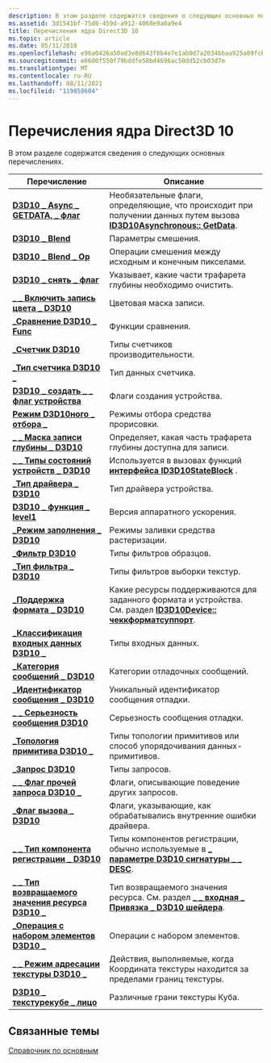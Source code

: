 ```yaml
---
description: В этом разделе содержатся сведения о следующих основных перечислениях.
ms.assetid: 3d1541bf-75d8-459d-a912-4068e9a0a9e4
title: Перечисления ядра Direct3D 10
ms.topic: article
ms.date: 05/31/2018
ms.openlocfilehash: e96a0426a50ad3e8d643f8b4e7e1ab0d7a2034bbaa925a09fcb7d4e5f96640f7
ms.sourcegitcommit: e6600f550f79bddfe58bd4696ac50dd52cb03d7e
ms.translationtype: MT
ms.contentlocale: ru-RU
ms.lasthandoff: 08/11/2021
ms.locfileid: "119858604"
---
```

# <a name="direct3d-10-core-enumerations"></a>Перечисления ядра Direct3D 10

В этом разделе содержатся сведения о следующих основных перечислениях.



| Перечисление                                                               | Описание                                                                                                                                         |
|---------------------------------------------------------------------------|-----------------------------------------------------------------------------------------------------------------------------------------------------|
| [**D3D10 \_ Async \_ GETDATA, \_ флаг**](/windows/desktop/api/D3D10/ne-d3d10-d3d10_async_getdata_flag)           | Необязательные флаги, определяющие, что происходит при получении данных путем вызова [**ID3D10Asynchronous:: GetData**](/windows/desktop/api/D3D10/nf-d3d10-id3d10asynchronous-getdata).       |
| [**D3D10 \_ Blend**](/windows/desktop/api/D3D10/ne-d3d10-d3d10_blend)                                       | Параметры смешения.                                                                                                                                      |
| [**D3D10 \_ Blend \_ Op**](/windows/desktop/api/D3D10/ne-d3d10-d3d10_blend_op)                                | Операции смешения между исходным и конечным пикселами.                                                                                          |
| [**D3D10 \_ снять \_ флаг**](/windows/desktop/api/D3D10/ne-d3d10-d3d10_clear_flag)                            | Указывает, какие части трафарета глубины необходимо очистить.                                                                                                |
| [**\_ \_ Включить запись цвета \_ D3D10**](/windows/desktop/api/D3D10/ne-d3d10-d3d10_color_write_enable)           | Цветовая маска записи.                                                                                                                                |
| [**\_Сравнение D3D10 \_ Func**](/windows/desktop/api/D3D10/ne-d3d10-d3d10_comparison_func)                  | Функции сравнения.                                                                                                                               |
| [**\_Счетчик D3D10**](/windows/desktop/api/D3D10/ne-d3d10-d3d10_counter)                                   | Типы счетчиков производительности.                                                                                                                      |
| [**\_Тип счетчика D3D10 \_**](/windows/desktop/api/D3D10/ne-d3d10-d3d10_counter_type)                        | Тип данных счетчика.                                                                                                                             |
| [**D3D10 \_ создать \_ \_ флаг устройства**](/windows/desktop/api/D3D10/ne-d3d10-d3d10_create_device_flag)           | Флаги создания устройства.                                                                                                                              |
| [**Режим D3D10ного \_ отбора \_**](/windows/desktop/api/D3D10/ne-d3d10-d3d10_cull_mode)                              | Режимы отбора средства прорисовки.                                                                                                                              |
| [**\_ \_ Маска записи глубины \_ D3D10**](/windows/desktop/api/D3D10/ne-d3d10-d3d10_depth_write_mask)               | Определяет, какая часть трафарета глубины доступна для записи.                                                                                          |
| [**\_ \_ Типы состояний устройств \_ D3D10**](/windows/desktop/api/D3D10Effect/ne-d3d10effect-d3d10_device_state_types)           | Используется в вызовах функций [**интерфейса ID3D10StateBlock**](/windows/desktop/api/d3d10effect/nn-d3d10effect-id3d10stateblock) .                                                                      |
| [**\_Тип драйвера \_ D3D10**](/windows/desktop/api/D3D10misc/ne-d3d10misc-d3d10_driver_type)                          | Тип драйвера устройства.                                                                                                                              |
| [**D3D10 \_ функция \_ level1**](/windows/desktop/api/D3D10_1/ne-d3d10_1-d3d10_feature_level1)                    | Версия аппаратного ускорения.                                                                                                               |
| [**\_Режим заполнения \_ D3D10**](/windows/desktop/api/D3D10/ne-d3d10-d3d10_fill_mode)                              | Режимы заливки средства растеризации.                                                                                                                              |
| [**\_Фильтр D3D10**](/windows/desktop/api/D3D10/ne-d3d10-d3d10_filter)                                     | Типы фильтров образцов.                                                                                                                           |
| [**\_Тип фильтра \_ D3D10**](/windows/desktop/api/D3D10/ne-d3d10-d3d10_filter_type)                          | Типы фильтров выборки текстур.                                                                                                                  |
| [**\_Поддержка формата \_ D3D10**](/windows/desktop/api/D3D10/ne-d3d10-d3d10_format_support)                    | Какие ресурсы поддерживаются для заданного формата и устройства. См. раздел [**ID3D10Device:: чеккформатсуппорт**](/windows/desktop/api/D3D10/nf-d3d10-id3d10device-checkformatsupport). |
| [**\_Классификация входных данных D3D10 \_**](/windows/desktop/api/D3D10/ne-d3d10-d3d10_input_classification)        | Типы входных данных.                                                                                                                                |
| [**\_Категория сообщений \_ D3D10**](/windows/desktop/api/d3d10sdklayers/ne-d3d10sdklayers-d3d10_message_category)                | Категории отладочных сообщений.                                                                                                                       |
| [**\_Идентификатор сообщения \_ D3D10**](/windows/desktop/api/d3d10sdklayers/ne-d3d10sdklayers-d3d10_message_id)                            | Уникальный идентификатор сообщения отладки.                                                                                                                        |
| [**\_ \_ Серьезность сообщения D3D10**](/windows/desktop/api/d3d10sdklayers/ne-d3d10sdklayers-d3d10_message_severity)                | Серьезность сообщения отладки.                                                                                                                        |
| [**\_Топология примитива D3D10 \_**](/previous-versions/windows/desktop/legacy/bb205334(v=vs.85))            | Типы топологии примитивов или способ упорядочивания данных-примитивов.                                                                              |
| [**\_Запрос D3D10**](/windows/desktop/api/D3D10/ne-d3d10-d3d10_query)                                       | Типы запросов.                                                                                                                                   |
| [**\_ \_ Флаг прочей запроса D3D10 \_**](/windows/desktop/api/D3D10/ne-d3d10-d3d10_query_misc_flag)                 | Флаги, описывающие поведение других запросов.                                                                                                   |
| [**\_Флаг вызова \_ D3D10**](/windows/desktop/api/D3D10/ne-d3d10-d3d10_raise_flag)                            | Флаги, указывающие, как обрабатывались внутренние ошибки драйвера.                                                                                           |
| [**\_ \_ Тип компонента регистрации \_ D3D10**](/windows/win32/api/d3dcommon/ne-d3dcommon-d3d_register_component_type) | Типы компонентов регистрации, обычно используемые в [**\_ параметре D3D10 сигнатуры \_ \_ DESC**](/windows/desktop/api/D3D10Shader/ns-d3d10shader-d3d10_signature_parameter_desc).                          |
| [**\_ \_ Тип возвращаемого значения ресурса D3D10 \_**](/windows/win32/api/d3dcommon/ne-d3dcommon-d3d_resource_return_type)       | Тип возвращаемого значения ресурса. См. раздел [**\_ \_ входная \_ Привязка \_ D3D10 шейдера**](/windows/desktop/api/D3D10Shader/ns-d3d10shader-d3d10_shader_input_bind_desc).                                        |
| [**\_Операция с набором элементов D3D10 \_**](/windows/desktop/api/D3D10/ne-d3d10-d3d10_stencil_op)                            | Операции с набором элементов.                                                                                                                                 |
| [**\_ \_ Режим адресации текстуры D3D10 \_**](/windows/desktop/api/D3D10/ne-d3d10-d3d10_texture_address_mode)       | Действия, выполняемые, когда Координата текстуры находится за пределами границ текстуры.                                                             |
| [**D3D10 \_ текстурекубе \_ лицо**](/windows/desktop/api/D3D10/ne-d3d10-d3d10_texturecube_face)                | Различные грани текстуры Куба.                                                                                                              |



 

## <a name="related-topics"></a>Связанные темы

<dl> <dt>

[Справочник по основным](d3d10-graphics-reference-d3d10-core.md)
</dt> </dl>

 

 
